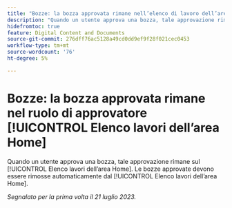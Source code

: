 ```yaml
---
title: "Bozze: la bozza approvata rimane nell’elenco di lavoro dell’area Home dell’approvatore"
description: "Quando un utente approva una bozza, tale approvazione rimane nell’elenco di lavoro dell’area Home dell’utente. Le bozze approvate devono essere rimosse automaticamente dall’elenco di lavoro dell’area Home."
hidefromtoc: true
feature: Digital Content and Documents
source-git-commit: 276dff76ac5128a49cd0dd9ef9f28f021cec0453
workflow-type: tm+mt
source-wordcount: '76'
ht-degree: 5%

---
```



# Bozze: la bozza approvata rimane nel ruolo di approvatore [!UICONTROL Elenco lavori dell’area Home]

<!--WF and WFP TOCs-->

Quando un utente approva una bozza, tale approvazione rimane sul [!UICONTROL Elenco lavori dell’area Home]. Le bozze approvate devono essere rimosse automaticamente dal [!UICONTROL Elenco lavori dell’area Home].

_Segnalato per la prima volta il 21 luglio 2023._

